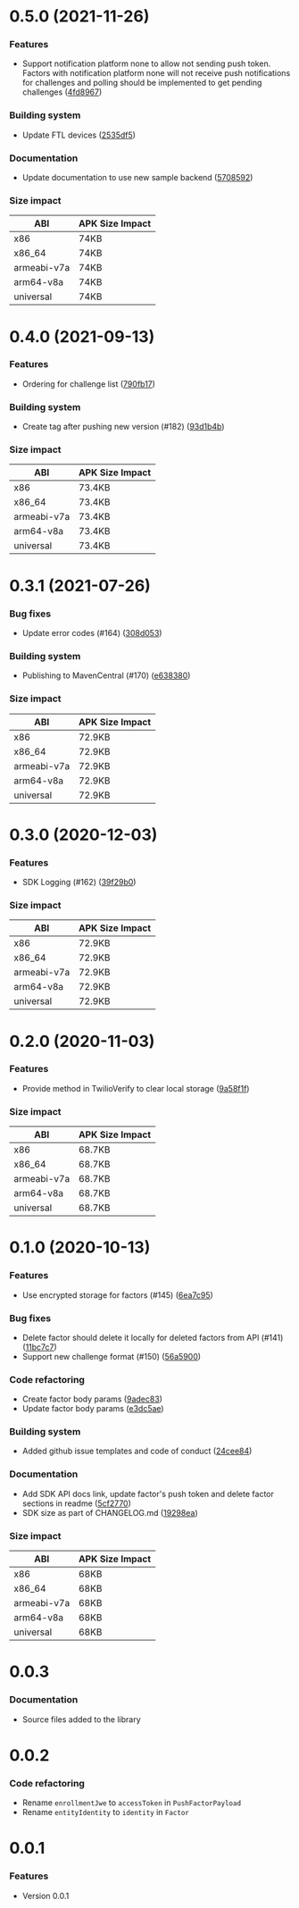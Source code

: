 # 0.5.0 (2021-11-26)

### Features
- Support notification platform none to allow not sending push token. Factors with notification platform none will not receive push notifications for challenges and polling should be implemented to get pending challenges ([4fd8967](https://github.com/twilio/twilio-verify-android/commit/4fd8967274783fc9088a9c5908df0b78c4e90148))

### Building system
- Update FTL devices ([2535df5](https://github.com/twilio/twilio-verify-android/commit/2535df51a0658d51eff3b347f8c84695b7af5eb5))

### Documentation
- Update documentation to use new sample backend ([5708592](https://github.com/twilio/twilio-verify-android/commit/5708592e02fd78cf0924d0d538e1287f3d63cf05))

### Size impact

| ABI             | APK Size Impact |
| --------------- | --------------- |
| x86             | 74KB            |
| x86_64          | 74KB            |
| armeabi-v7a     | 74KB            |
| arm64-v8a       | 74KB            |
| universal       | 74KB            |


# 0.4.0 (2021-09-13)

### Features
- Ordering for challenge list ([790fb17](https://github.com/twilio/twilio-verify-android/commit/790fb17a3326b2dc7b62dd9f12af49b43fd1287c))

### Building system
- Create tag after pushing new version (#182) ([93d1b4b](https://github.com/twilio/twilio-verify-android/commit/93d1b4b09a390b5da85cdbdea50cf3cff0553ace))

### Size impact

| ABI             | APK Size Impact |
| --------------- | --------------- |
| x86             | 73.4KB          |
| x86_64          | 73.4KB          |
| armeabi-v7a     | 73.4KB          |
| arm64-v8a       | 73.4KB          |
| universal       | 73.4KB          |


# 0.3.1 (2021-07-26)

### Bug fixes
- Update error codes (#164) ([308d053](https://github.com/twilio/twilio-verify-android/commit/308d053dab3f367513104cee285321a2d733097e))

### Building system
- Publishing to MavenCentral (#170) ([e638380](https://github.com/twilio/twilio-verify-android/commit/e63838079e94df526a4b78d7dff60a43b5e1ae99))

### Size impact

| ABI             | APK Size Impact |
| --------------- | --------------- |
| x86             | 72.9KB          |
| x86_64          | 72.9KB          |
| armeabi-v7a     | 72.9KB          |
| arm64-v8a       | 72.9KB          |
| universal       | 72.9KB          |


# 0.3.0 (2020-12-03)

### Features
- SDK Logging (#162) ([39f29b0](https://github.com/twilio/twilio-verify-android/commit/39f29b07b0943a78c90aade9251d7cc6d72f50ee))

### Size impact

| ABI             | APK Size Impact |
| --------------- | --------------- |
| x86             | 72.9KB          |
| x86_64          | 72.9KB          |
| armeabi-v7a     | 72.9KB          |
| arm64-v8a       | 72.9KB          |
| universal       | 72.9KB          |


# 0.2.0 (2020-11-03)

### Features
- Provide method in TwilioVerify to clear local storage ([9a58f1f](https://github.com/twilio/twilio-verify-android/commit/9a58f1f8fb14a8d25ee4450ee2b6dfb889f4486a))

### Size impact

| ABI             | APK Size Impact |
| --------------- | --------------- |
| x86             | 68.7KB          |
| x86_64          | 68.7KB          |
| armeabi-v7a     | 68.7KB          |
| arm64-v8a       | 68.7KB          |
| universal       | 68.7KB          |


# 0.1.0 (2020-10-13)

### Features
- Use encrypted storage for factors (#145) ([6ea7c95](https://github.com/twilio/twilio-verify-android/commit/6ea7c9585ade4b771341ae62e1fbc4b22a0ec3c2))

### Bug fixes
- Delete factor should delete it locally for deleted factors from API (#141) ([11bc7c7](https://github.com/twilio/twilio-verify-android/commit/11bc7c7aa27f4ed6f768382720f35128c31fc051))
- Support new challenge format (#150) ([56a5900](https://github.com/twilio/twilio-verify-android/commit/56a5900d223b8d2b5fa0190d48072f36e119eea4))

### Code refactoring
- Create factor body params ([9adec83](https://github.com/twilio/twilio-verify-android/commit/9adec83a84435cb4df18318ce8f7232f6ee7ccab))
- Update factor body params ([e3dc5ae](https://github.com/twilio/twilio-verify-android/commit/e3dc5aec0b960be38ba9180405f5909a3267e201))

### Building system
- Added github issue templates and code of conduct ([24cee84](https://github.com/twilio/twilio-verify-android/commit/24cee842db8136fd0f2371ab6829fae4372a0ba2))

### Documentation
- Add SDK API docs link, update factor's push token and delete factor sections in readme ([5cf2770](https://github.com/twilio/twilio-verify-android/commit/5cf2770b9957d9950f5e7d953c1b17fd727c44d3))
- SDK size as part of CHANGELOG.md ([19298ea](https://github.com/twilio/twilio-verify-android/commit/19298eacc6108c5d3fe9a1c8027704117f680680))

### Size impact

| ABI             | APK Size Impact |
| --------------- | --------------- |
| x86             | 68KB            |
| x86_64          | 68KB            |
| armeabi-v7a     | 68KB            |
| arm64-v8a       | 68KB            |
| universal       | 68KB            |


# 0.0.3

### Documentation
- Source files added to the library

# 0.0.2

### Code refactoring
- Rename `enrollmentJwe` to `accessToken` in `PushFactorPayload`
- Rename `entityIdentity` to `identity` in `Factor`

# 0.0.1

### Features
- Version 0.0.1
